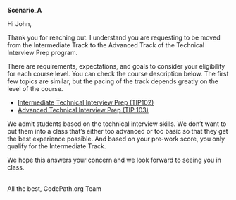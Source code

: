 **Scenario_A**

Hi John,

Thank you for reaching out. I understand you are requesting to be moved from the Intermediate Track to the Advanced Track of the Technical Interview Prep program.

There are requirements, expectations, and goals to consider your eligibility for each course level. You can check the course description below. The first few topics are similar, but the pacing of the track depends greatly on the level of the course.

- [Intermediate Technical Interview Prep (TIP102)](https://courses.codepath.org/snippets/tip102/syllabus)
- [Advanced Technical Interview Prep (TIP 103)](https://courses.codepath.org/snippets/tip103/syllabus)

We admit students based on the technical interview skills. We don’t want to put them into a class that’s either too advanced or too basic so that they get the best experience possible. And based on your pre-work score, you only qualify for the Intermediate Track.

We hope this answers your concern and we look forward to seeing you in class.

<br/>All the best,
CodePath.org Team